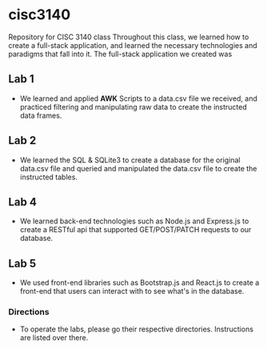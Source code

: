# cisc3140
Repository for CISC 3140 class
Throughout this class, we learned how to create a full-stack application, and learned the necessary technologies and paradigms that fall into it. The full-stack application we created was 

## Lab 1
- We learned and applied **AWK** Scripts to a data.csv file we received, and practiced filtering and manipulating raw data to create the instructed data frames.

## Lab 2
- We learned the SQL & SQLite3 to create a database for the original data.csv file and queried and manipulated the data.csv file to create the instructed tables. 

## Lab 4
- We learned back-end technologies such as Node.js and Express.js to create a RESTful api that supported GET/POST/PATCH requests to our database. 

## Lab 5
- We used front-end libraries such as Bootstrap.js and React.js to create a front-end that users can interact with to see what's in the database.

### Directions
- To operate the labs, please go their respective directories. Instructions are listed over there.
